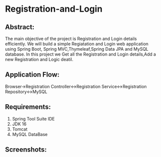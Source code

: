 # Registration-and-Login
## Abstract:
The main objective of the project is Registration and Login details efficiently.
We will build a simple Regiatation and Login web application using Spring Boot, Spring MVC,Thymeleaf,Spring Data JPA and MySQL database.
In this project we Get all the Registration and Login details,Add a new Registration and Logic deatil.

## Application Flow:
Browser->Registration Controller<->Registration Service<->Registration Repository<->MySQL

## Requirements:
1. Spring Tool Suite IDE
2. JDK 16
3. Tomcat
4. MySQL DataBase

## Screenshots:
